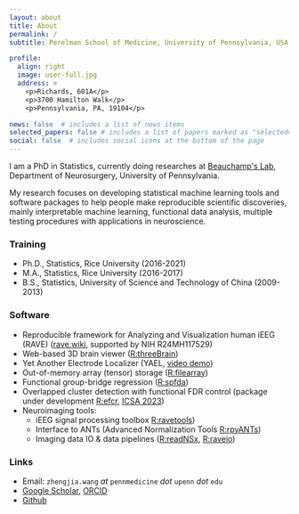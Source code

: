 ```yaml
---
layout: about
title: About
permalink: /
subtitle: Perelman School of Medicine, University of Pennsylvania, USA.

profile:
  align: right
  image: user-full.jpg
  address: >
    <p>Richards, 601A</p>
    <p>3700 Hamilton Walk</p>
    <p>Pennsylvania, PA, 19104</p>

news: false  # includes a list of news items
selected_papers: false # includes a list of papers marked as "selected={true}"
social: false  # includes social icons at the bottom of the page
---
```


I am a PhD in Statistics, currently doing researches at [Beauchamp's Lab](https://beauchamplab.com/), Department of Neurosurgery, University of Pennsylvania. 

My research focuses on developing statistical machine learning tools and software packages to help people make reproducible scientific discoveries, mainly interpretable machine learning, functional data analysis, multiple testing procedures with applications in neuroscience.

### Training

* Ph.D., Statistics, Rice University (2016-2021)
* M.A., Statistics, Rice University (2016-2017)
* B.S., Statistics, University of Science and Technology of China (2009-2013)

### Software

* Reproducible framework for Analyzing and Visualization human iEEG (RAVE) ([rave.wiki](https://rave.wiki), supported by NIH R24MH117529)
* Web-based 3D brain viewer ([R:threeBrain](https://dipterix.org/threeBrain))
* Yet Another Electrode Localizer (YAEL, [video demo](https://youtu.be/hfHZMfqIaGY))
* Out-of-memory array (tensor) storage ([R:filearray](https://dipterix.org/filearray))
* Functional group-bridge regression ([R:spfda](https://dipterix.org/spfda))
* Overlapped cluster detection with functional FDR control (package under development [R:efcr](https://github.com/dipterix/efcr), [ICSA 2023](https://www.dropbox.com/s/p35pzgcb3lwsh6h/2023-ICSA-eFCR-20230601.pdf?dl=0))
* Neuroimaging tools:
  - iEEG signal processing toolbox [R:ravetools](https://dipterix.org/ravetools))
  - Interface to ANTs (Advanced Normalization Tools [R:rpyANTs](https://dipterix.org/rpyANTs))
  - Imaging data IO & data pipelines ([R:readNSx](https://dipterix.org/readNSx), [R:raveio](https://dipterix.org/raveio))


### Links

* Email: `zhengjia.wang` *at* `pennmedicine` _dot_ `upenn` _dot_ `edu`
* [Google Scholar](https://scholar.google.com/citations?hl=en&user=CMesk0IAAAAJ), [ORCID](https://orcid.org/0000-0001-5629-1116)
* [Github](https://github.com/dipterix)
